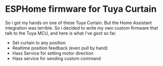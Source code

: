 # ESPHome firmware for Tuya Curtain

So i got my hands on one of these Tuya Curtain. But the Home Assistant integration was terrible. So i decided to write my own custom firmware that talk to the Tuya MCU, and here is what i've goot so far.

- Set curtain to any position
- Realtime position feedback (even pull by hand)
- Hass Service for setting motor direction
- Hass service for sending custom command
